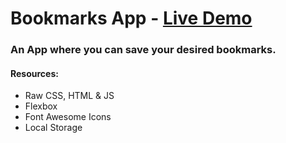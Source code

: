 # Bookmarks App - [Live Demo](https://rodrigogollo.github.io/bookmarks-app/)
### An App where you can save your desired bookmarks.
#### Resources:
- Raw CSS, HTML & JS
- Flexbox
- Font Awesome Icons
- Local Storage
